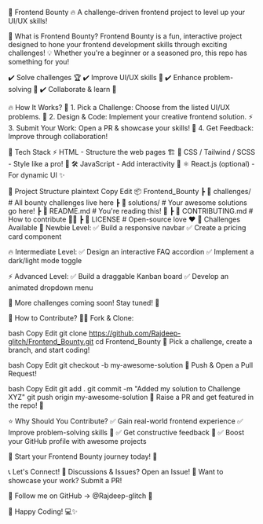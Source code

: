 📌 Frontend Bounty
🔥 A challenge-driven frontend project to level up your UI/UX skills!


🚀 What is Frontend Bounty?
Frontend Bounty is a fun, interactive project designed to hone your frontend development skills through exciting challenges! 💡 Whether you're a beginner or a seasoned pro, this repo has something for you!

✔️ Solve challenges 🏆
✔️ Improve UI/UX skills 🎨
✔️ Enhance problem-solving 🧩
✔️ Collaborate & learn 🤝

🔥 How It Works?
📝 1. Pick a Challenge: Choose from the listed UI/UX problems.
🎨 2. Design & Code: Implement your creative frontend solution.
⚡ 3. Submit Your Work: Open a PR & showcase your skills!
🚀 4. Get Feedback: Improve through collaboration!

🚀 Tech Stack
⚡ HTML - Structure the web pages 🏗️
🎨 CSS / Tailwind / SCSS - Style like a pro! 🎨
🛠️ JavaScript - Add interactivity 🚀
⚛️ React.js (optional) - For dynamic UI ✨

📂 Project Structure
plaintext
Copy
Edit
📦 Frontend_Bounty
 ┣ 📂 challenges/      # All bounty challenges live here
 ┣ 📂 solutions/       # Your awesome solutions go here!
 ┣ 📜 README.md        # You're reading this! 📖
 ┣ 📜 CONTRIBUTING.md  # How to contribute 👨‍💻
 ┣ 📜 LICENSE          # Open-source love ❤️
🎯 Challenges Available
🚀 Newbie Level:
✅ Build a responsive navbar
✅ Create a pricing card component

🔥 Intermediate Level:
✅ Design an interactive FAQ accordion
✅ Implement a dark/light mode toggle

⚡ Advanced Level:
✅ Build a draggable Kanban board
✅ Develop an animated dropdown menu

📢 More challenges coming soon! Stay tuned! 🎉

🎉 How to Contribute?
👨‍💻 Fork & Clone:

bash
Copy
Edit
git clone https://github.com/Rajdeep-glitch/Frontend_Bounty.git
cd Frontend_Bounty
🌟 Pick a challenge, create a branch, and start coding!

bash
Copy
Edit
git checkout -b my-awesome-solution
🔄 Push & Open a Pull Request!

bash
Copy
Edit
git add .
git commit -m "Added my solution to Challenge XYZ"
git push origin my-awesome-solution
📢 Raise a PR and get featured in the repo! 🚀

⭐ Why Should You Contribute?
✅ Gain real-world frontend experience
✅ Improve problem-solving skills 🧠
✅ Get constructive feedback 📝
✅ Boost your GitHub profile with awesome projects

📢 Start your Frontend Bounty journey today! 🚀

📞 Let's Connect!
💬 Discussions & Issues? Open an Issue!
📢 Want to showcase your work? Submit a PR!

🔗 Follow me on GitHub → @Rajdeep-glitch 🚀

🎉 Happy Coding! 💻✨
